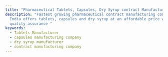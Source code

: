 ```yaml
---
title: "Pharmaceutical Tablets, Capsules, Dry Syrup contract Manufacturer "
description: "Fastest growing pharmaceutical contract manufacturing company in
  India offers tablets, capsules and dry syrup at an affordable price with
  quality assurance "
keywords:
  - Tablets Manufacturer
  - capsules manufacturing company
  - dry syrup manufacturer
  - contract manufacturing company
---
```

